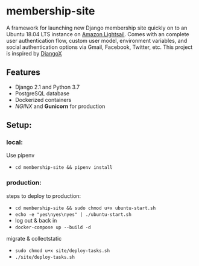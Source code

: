 # membership-site

A framework for launching new Django membership site quickly on to an Ubuntu 18.04 LTS instance on [Amazon Lightsail](https://aws.amazon.com/lightsail/). Comes with an complete user authentication flow, custom user model, environment variables, and social authentication options via Gmail, Facebook, Twitter, etc. This project is inspired by [DjangoX](https://github.com/wsvincent/djangox)

## Features

- Django 2.1 and Python 3.7
- PostgreSQL database
- Dockerized containers
- *NGINX* and **Gunicorn** for production

## Setup:

### local:

Use pipenv
- `cd membership-site && pipenv install`

### production:

steps to deploy to production:
- `cd membership-site && sudo chmod u+x ubuntu-start.sh`
- `echo -e "yes\nyes\nyes" | ./ubuntu-start.sh`
- log out & back in
- `docker-compose up --build -d`

migrate & collectstatic
- `sudo chmod u+x site/deploy-tasks.sh`
- `./site/deploy-tasks.sh`
